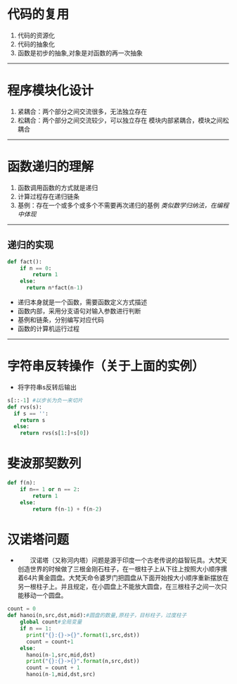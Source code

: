# 代码的复用
1. 代码的资源化
2. 代码的抽象化
3. 函数是初步的抽象,对象是对函数的再一次抽象
---
# 程序模块化设计
1. 紧耦合：两个部分之间交流很多，无法独立存在
2. 松耦合：两个部分之间交流较少，可以独立存在
模块内部紧耦合，模块之间松耦合
---
# 函数递归的理解
1. 函数调用函数的方式就是递归
2. 计算过程存在递归链条
3. 基例：存在一个或多个或多个不需要再次递归的基例
*类似数学归纳法，在编程中体现*
---
## 递归的实现
```python
def fact():
    if n == 0:
        return 1
    else:
      return n*fact(n-1)
```
- 递归本身就是一个函数，需要函数定义方式描述
- 函数内部，采用分支语句对输入参数进行判断
- 基例和链条，分别编写对应代码
- 函数的计算机运行过程
---
# 字符串反转操作（关于上面的实例）
- 将字符串s反转后输出
```python
s[::-1] #以步长为负一来切片
def rvs(s):
  if s == '':
    return s
  else:
    return rvs(s[1:]+s[0])
```
# 斐波那契数列
```python
def f(n):
    if n== 1 or n == 2:
        return 1
    else:
        return f(n-1) + f(n-2)
```
# 汉诺塔问题
- 　　汉诺塔（又称河内塔）问题是源于印度一个古老传说的益智玩具。大梵天创造世界的时候做了三根金刚石柱子，在一根柱子上从下往上按照大小顺序摞着64片黄金圆盘。大梵天命令婆罗门把圆盘从下面开始按大小顺序重新摆放在另一根柱子上。并且规定，在小圆盘上不能放大圆盘，在三根柱子之间一次只能移动一个圆盘。
```python
count = 0
def hanoi(n,src,dst,mid):#圆盘的数量,原柱子，目标柱子，过度柱子
    global count#全局变量
    if n == 1:
      print("{}:{}->{}".format(1,src,dst))
      count = count+1
    else:
      hanoi(n-1,src,mid,dst)
      print("{}:{}->{}".format(n,src,dst))
      count = count + 1
      hanoi(n-1,mid,dst,src)
```
